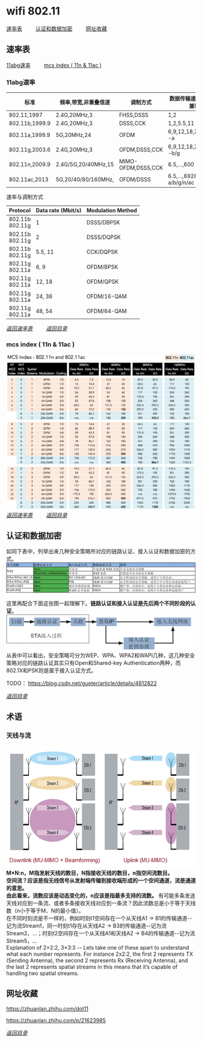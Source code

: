 # wifi 802.11
[速率表](#速率表)  &emsp;&emsp;  [认证和数据加密](#认证和数据加密)  &emsp;&emsp;  [网址收藏](#网址收藏)  


## 速率表
[11abg速率](#11abg速率)  &emsp;&emsp;  [mcs index ( 11n & 11ac )](#mcs-index--11n--11ac-)  
### 11abg速率
| 标准           | 频率,带宽,非重叠信道 | 调制方式           | 数据传输速率(Mbps) -兼容性  | 传输距离(m) |
| -------------- | -------------------- | ------------------ | --------------------------- | ----------- |
| 802.11,1997    | 2.4G,20MHz,3         | FHSS,DSSS          | 1,2                         | 20~100      |
| 802.11b,1999.9 | 2.4G,20MHz,3         | DSSS,CCK           | 1,2,5.5,11  -b              | 38~140      |
| 802.11a,1999.9 | 5G,20MHz,24          | OFDM               | 6,9,12,18,24,36,48,54  -a   | 35~120      |
| 802.11g,2003.6 | 2.4G,20MHz,3         | OFDM,DSSS,CCK      | 6,9,12,18,24,36,48,54  -b/g | 38~140      |
| 802.11n,2009.9 | 2.4G/5G,20/40MHz,15  | MIMO-OFDM,DSSS,CCK | 6.5,…,600  -a/b/g/n         | 70~250      |
| 802.11ac,2013  | 5G,20/40/80/160MHz,  | OFDM/DSSS          | 6.5,…,6928  -a/b/g/n/ac     | 38~140      |

速率与调制方式

| **Protocol**        | **Data rate (Mbit/s)** | **Modulation Method** |
| ------------------- | ---------------------- | --------------------- |
| 802.11b<br>802.11g | 1                      | DSSS/DBPSK            |
| 802.11b<br>802.11g | 2                      | DSSS/DQPSK            |
| 802.11b<br>802.11g | 5.5, 11                | CCK/DQPSK             |
| 802.11g<br>802.11a | 6, 9                   | OFDM/BPSK             |
| 802.11g<br>802.11a | 12, 18                 | OFDM/QPSK             |
| 802.11g<br>802.11a | 24, 36                 | OFDM/16-QAM           |
| 802.11g<br>802.11a | 48, 54                 | OFDM/64-QAM           |

[*返回速率表*](#速率表)    &emsp;&emsp;    [*返回目录*](#wifi-80211)  


### mcs index ( 11n & 11ac )
![mcs index](https://github.com/gaheadus/daily_use/blob/master/Resources/mcs%20index%20-%20802.11n%20%26%20802.11ac.png)  
[*返回速率表*](#速率表)    &emsp;&emsp;    [*返回目录*](#wifi-80211)  



## 认证和数据加密
如同下表中，列举出来几种安全策略所对应的链路认证、接入认证和数据加密的方式。  
![几种安全策略所对应的链路认证、接入认证和数据加密的方式](https://github.com/gaheadus/daily_use/blob/master/Resources/%E5%87%A0%E7%A7%8D%E5%AE%89%E5%85%A8%E7%AD%96%E7%95%A5%E6%89%80%E5%AF%B9%E5%BA%94%E7%9A%84%E9%93%BE%E8%B7%AF%E8%AE%A4%E8%AF%81%E3%80%81%E6%8E%A5%E5%85%A5%E8%AE%A4%E8%AF%81%E5%92%8C%E6%95%B0%E6%8D%AE%E5%8A%A0%E5%AF%86%E7%9A%84%E6%96%B9%E5%BC%8F.PNG)  

这里再配合下面这张图一起理解下。**链路认证和接入认证是先后两个不同阶段的认证**。  
![链路认证和接入认证是先后两个不同阶段的认证](https://github.com/gaheadus/daily_use/blob/master/Resources/%E9%93%BE%E8%B7%AF%E8%AE%A4%E8%AF%81%E5%92%8C%E6%8E%A5%E5%85%A5%E8%AE%A4%E8%AF%81%E6%98%AF%E5%85%88%E5%90%8E%E4%B8%A4%E4%B8%AA%E4%B8%8D%E5%90%8C%E9%98%B6%E6%AE%B5%E7%9A%84%E8%AE%A4%E8%AF%81.png)  
从表中可以看出，安全策略可分为WEP、WPA、WPA2和WAPI几种，这几种安全策略对应的链路认证其实只有Open和Shared-key Authentication两种，而802.1X和PSK则是属于接入认证方式。  

TODO：
https://blog.csdn.net/gueter/article/details/4812822

[*返回目录*](#wifi-80211)  


## 术语
### 天线与流
![天线与流](https://github.com/gaheadus/daily_use/blob/master/Resources/%E5%A4%A9%E7%BA%BF%E4%B8%8E%E6%B5%81.png)  
**M×N:n，M指发射天线的数目，N指接收天线的数目，n指空间流数目。  
空间流？应该是指无线信号从发射端传输到接收端形成的一个空间通道，流是通道的意思。  
由此看来，流数应该是动态变化的，n应该是指最多支持的流数。** 有可能多条发送天线对应到一条流、或者多条接收天线对应到一条流？因此流数总是小于等于天线数（n小于等于M、N的最小值）。  
在不同时刻流是不一样的，例如时刻t1空间存在一个从天线A1 -> B1的传输通道--记为流Stream1，同一时刻t1存在从天线A2 -> B3的传输通道--记为流Stream2，…；时刻t2空间存在一个从天线A1和天线A2 -> B4的传输通道--记为流Stream5，…  
Explanation of 2×2:2, 3×3:3 -- Lets take one of these apart to understand what each number represents. For instance 2x2:2, the first 2 represents TX (Sending Antenna), the second 2 represents Rx (Receiving Antenna), and the last 2 represents spatial streams in this means that it’s capable of handling two spatial streams.





## 网址收藏
https://zhuanlan.zhihu.com/dot11

https://zhuanlan.zhihu.com/p/21623985

[*返回目录*](#wifi-80211)  
